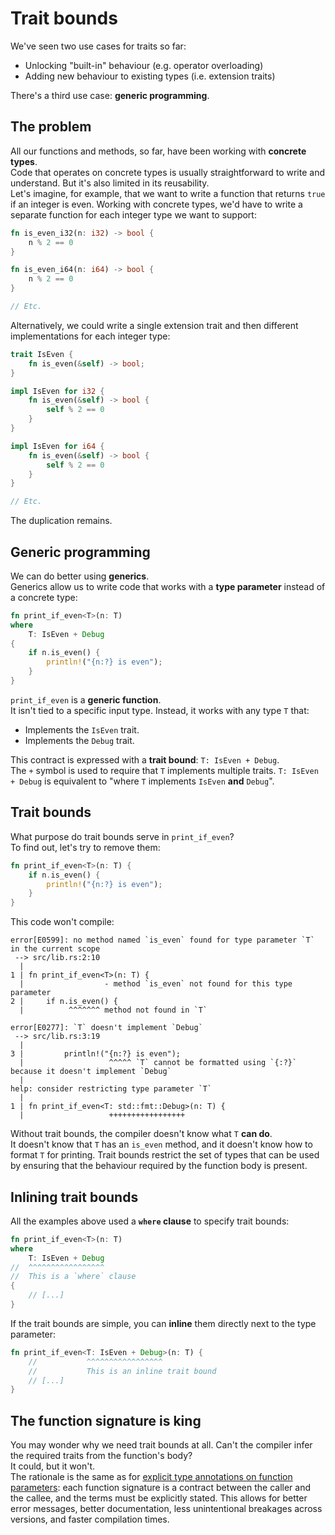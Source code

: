 # Trait bounds 

We've seen two use cases for traits so far:

- Unlocking "built-in" behaviour (e.g. operator overloading)
- Adding new behaviour to existing types (i.e. extension traits)

There's a third use case: **generic programming**.  

## The problem

All our functions and methods, so far, have been working with **concrete types**.  
Code that operates on concrete types is usually straightforward to write and understand. But it's also
limited in its reusability.  
Let's imagine, for example, that we want to write a function that returns `true` if an integer is even.
Working with concrete types, we'd have to write a separate function for each integer type we want to 
support:

```rust
fn is_even_i32(n: i32) -> bool {
    n % 2 == 0
}

fn is_even_i64(n: i64) -> bool {
    n % 2 == 0
}

// Etc.
```

Alternatively, we could write a single extension trait and then different implementations for each integer type:

```rust
trait IsEven {
    fn is_even(&self) -> bool;
}

impl IsEven for i32 {
    fn is_even(&self) -> bool {
        self % 2 == 0
    }
}

impl IsEven for i64 {
    fn is_even(&self) -> bool {
        self % 2 == 0
    }
}

// Etc.
```

The duplication remains.

## Generic programming

We can do better using **generics**.  
Generics allow us to write code that works with a **type parameter** instead of a concrete type:

```rust
fn print_if_even<T>(n: T) 
where
    T: IsEven + Debug
{
    if n.is_even() {
        println!("{n:?} is even");
    }
}
```

`print_if_even` is a **generic function**.  
It isn't tied to a specific input type. Instead, it works with any type `T` that:

- Implements the `IsEven` trait.
- Implements the `Debug` trait.

This contract is expressed with a **trait bound**: `T: IsEven + Debug`.  
The `+` symbol is used to require that `T` implements multiple traits. `T: IsEven + Debug` is equivalent to
"where `T` implements `IsEven` **and** `Debug`".

## Trait bounds

What purpose do trait bounds serve in `print_if_even`?  
To find out, let's try to remove them:

```rust
fn print_if_even<T>(n: T) {
    if n.is_even() {
        println!("{n:?} is even");
    }
}
```

This code won't compile:

```text
error[E0599]: no method named `is_even` found for type parameter `T` in the current scope
 --> src/lib.rs:2:10
  |
1 | fn print_if_even<T>(n: T) {
  |                  - method `is_even` not found for this type parameter
2 |     if n.is_even() {
  |          ^^^^^^^ method not found in `T`

error[E0277]: `T` doesn't implement `Debug`
 --> src/lib.rs:3:19
  |
3 |         println!("{n:?} is even");
  |                   ^^^^^ `T` cannot be formatted using `{:?}` because it doesn't implement `Debug`
  |
help: consider restricting type parameter `T`
  |
1 | fn print_if_even<T: std::fmt::Debug>(n: T) {
  |                   +++++++++++++++++
```

Without trait bounds, the compiler doesn't know what `T` **can do**.  
It doesn't know that `T` has an `is_even` method, and it doesn't know how to format `T` for printing. 
Trait bounds restrict the set of types that can be used by ensuring that the behaviour required by the function
body is present.

## Inlining trait bounds

All the examples above used a **`where` clause** to specify trait bounds:

```rust
fn print_if_even<T>(n: T) 
where
    T: IsEven + Debug
//  ^^^^^^^^^^^^^^^^^
//  This is a `where` clause
{
    // [...]
}
```

If the trait bounds are simple, you can **inline** them directly next to the type parameter:

```rust
fn print_if_even<T: IsEven + Debug>(n: T) {
    //           ^^^^^^^^^^^^^^^^^
    //           This is an inline trait bound
    // [...]
}
```

## The function signature is king

You may wonder why we need trait bounds at all. Can't the compiler infer the required traits from the function's body?  
It could, but it won't.  
The rationale is the same as for [explicit type annotations on function parameters](../02_basic_calculator/02_variables#function-arguments-are-variables): 
each function signature is a contract between the caller and the callee, and the terms must be explicitly stated. 
This allows for better error messages, better documentation, less unintentional breakages across versions, 
and faster compilation times.
